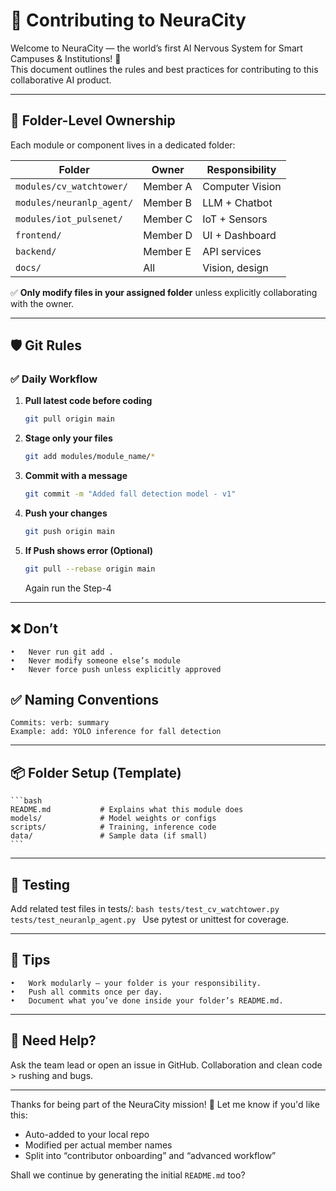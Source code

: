 # 🤝 Contributing to NeuraCity

Welcome to NeuraCity — the world’s first AI Nervous System for Smart Campuses & Institutions! 🚀  
This document outlines the rules and best practices for contributing to this collaborative AI product.

---

## 📁 Folder-Level Ownership

Each module or component lives in a dedicated folder:

| Folder | Owner | Responsibility |
|--------|--------|----------------|
| `modules/cv_watchtower/` | Member A | Computer Vision |
| `modules/neuranlp_agent/` | Member B | LLM + Chatbot |
| `modules/iot_pulsenet/` | Member C | IoT + Sensors |
| `frontend/` | Member D | UI + Dashboard |
| `backend/` | Member E | API services |
| `docs/` | All | Vision, design |

✅ **Only modify files in your assigned folder** unless explicitly collaborating with the owner.

---

## 🛡️ Git Rules

### ✅ Daily Workflow

1. **Pull latest code before coding**
   ```bash
   git pull origin main
   ```
2. **Stage only your files**
    ```bash
    git add modules/module_name/*
    ```
3. **Commit with a message**
    ```bash
    git commit -m "Added fall detection model - v1"
    ```
4. **Push your changes**
    ```bash
    git push origin main
    ```
5. **If Push shows error (Optional)**
    ```bash
    git pull --rebase origin main
    ```
    Again run the Step-4

---

## ❌ Don’t
	•	Never run git add .
	•	Never modify someone else’s module
	•	Never force push unless explicitly approved

## ✅ Naming Conventions
	Commits: verb: summary
 	Example: add: YOLO inference for fall detection

---

## 📦 Folder Setup (Template)

    ```bash
    README.md           # Explains what this module does
    models/             # Model weights or configs
    scripts/            # Training, inference code
    data/               # Sample data (if small)
    ```

---

## 🔬 Testing

Add related test files in tests/:
    ```bash
    tests/test_cv_watchtower.py
    tests/test_neuranlp_agent.py
    ```
Use pytest or unittest for coverage.

---

## 🧠 Tips
	•	Work modularly — your folder is your responsibility.
	•	Push all commits once per day.
	•	Document what you’ve done inside your folder’s README.md.

---

## 🙌 Need Help?

Ask the team lead or open an issue in GitHub. Collaboration and clean code > rushing and bugs.

---

Thanks for being part of the NeuraCity mission! 💙
Let me know if you'd like this:
- Auto-added to your local repo
- Modified per actual member names
- Split into “contributor onboarding” and “advanced workflow”

Shall we continue by generating the initial `README.md` too?
